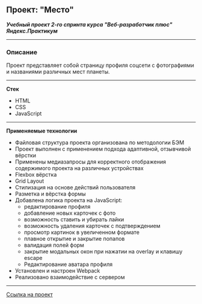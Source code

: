 ## Проект: "Место"

***Учебный проект 2-го спринта курса "Веб-разработчик плюс" Яндекс.Практикум***
___________________________

### Описание

Проект представляет собой страницу профиля соцсети с фотографиями и названиями различных мест планеты.
___________________________

**Стек**

* HTML
* CSS
* JavaScript

___________________________

**Применяемые технологии**

* Файловая структура проекта организована по методологии БЭМ
* Проект выполнен с применением подхода адаптивной, отзывчивой вёрстки
* Применены медиазапросы для корректного отображения содержимого проекта на различных устройствах
* Flexbox вёрстка
* Grid Layout
* Cтилизация на основе действий пользователя
* Разметка и вёрстка формы
* Добавлена логика проекта на JavaScript:
  * редактирование профиля
  * добавление новых карточек с фото
  * возможность ставить и убирать лайки
  * возможность удаления карточек с подтверждением
  * просмотр картинок в увеличенном формате
  * плавное открытие и закрытие попапов
  * валидация полей форм
  * закрытие модальных окон при нажатии на overlay и клавишу escape
  * Редактирование аватара профиля
* Установлен и настроен Webpack
* Реализовано взаимодействие с сервером
___________________________

[Ссылка на проект](https://mary-an-safronova.github.io/mesto-project/)
